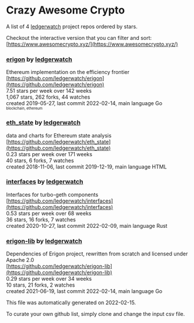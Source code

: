 # Crazy Awesome Crypto
A list of 4 [ledgerwatch](https://github.com/ledgerwatch) project repos ordered by stars.  

Checkout the interactive version that you can filter and sort: 
[https://www.awesomecrypto.xyz/](https://www.awesomecrypto.xyz/)  


### [erigon](https://github.com/ledgerwatch/erigon) by [ledgerwatch](https://github.com/ledgerwatch)  
Ethereum implementation on the efficiency frontier  
[https://github.com/ledgerwatch/erigon](https://github.com/ledgerwatch/erigon)  
7.51 stars per week over 142 weeks  
1,067 stars, 262 forks, 44 watches  
created 2019-05-27, last commit 2022-02-14, main language Go  
<sub><sup>blockchain, ethereum</sup></sub>


### [eth_state](https://github.com/ledgerwatch/eth_state) by [ledgerwatch](https://github.com/ledgerwatch)  
data and charts for Ethereum state analysis  
[https://github.com/ledgerwatch/eth_state](https://github.com/ledgerwatch/eth_state)  
0.23 stars per week over 171 weeks  
40 stars, 6 forks, 7 watches  
created 2018-11-06, last commit 2019-12-19, main language HTML  


### [interfaces](https://github.com/ledgerwatch/interfaces) by [ledgerwatch](https://github.com/ledgerwatch)  
Interfaces for turbo-geth components  
[https://github.com/ledgerwatch/interfaces](https://github.com/ledgerwatch/interfaces)  
0.53 stars per week over 68 weeks  
36 stars, 16 forks, 7 watches  
created 2020-10-27, last commit 2022-02-09, main language Rust  


### [erigon-lib](https://github.com/ledgerwatch/erigon-lib) by [ledgerwatch](https://github.com/ledgerwatch)  
Dependencies of Erigon project, rewritten from scratch and licensed under Apache 2.0  
[https://github.com/ledgerwatch/erigon-lib](https://github.com/ledgerwatch/erigon-lib)  
0.29 stars per week over 34 weeks  
10 stars, 21 forks, 2 watches  
created 2021-06-19, last commit 2022-02-14, main language Go  


This file was automatically generated on 2022-02-15.  

To curate your own github list, simply clone and change the input csv file.  